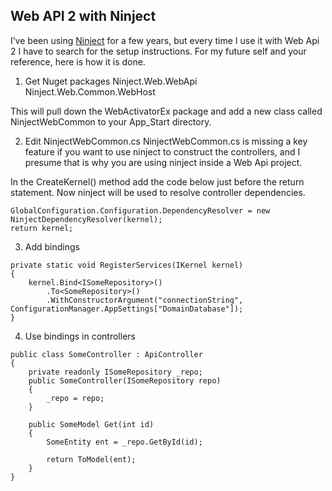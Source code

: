 ## Web API 2 with Ninject
I’ve been using [Ninject](https://http://www.ninject.org/) for a few years, but every time I use it with Web Api 2 I have to search for the setup instructions. For my future self and your reference, here is how it is done.

1. Get Nuget packages
Ninject.Web.WebApi
Ninject.Web.Common.WebHost

This will pull down the WebActivatorEx package and add a new class called NinjectWebCommon to your App_Start directory.

2. Edit NinjectWebCommon.cs
NinjectWebCommon.cs is missing a key feature if you want to use ninject to construct the controllers, and I presume that is why you are using ninject inside a Web Api project.

In the CreateKernel() method add the code below just before the return statement. Now ninject will be used to resolve controller dependencies.
```
GlobalConfiguration.Configuration.DependencyResolver = new NinjectDependencyResolver(kernel);
return kernel;
```

3. Add bindings
```
private static void RegisterServices(IKernel kernel)
{
    kernel.Bind<ISomeRepository>()
        .To<SomeRepository>()
        .WithConstructorArgument("connectionString", ConfigurationManager.AppSettings["DomainDatabase"]);
}
```
4. Use bindings in controllers
```
public class SomeController : ApiController
{
    private readonly ISomeRepository _repo;
    public SomeController(ISomeRepository repo)
    {
        _repo = repo;
    }
 
    public SomeModel Get(int id)
    {
        SomeEntity ent = _repo.GetById(id);
        
        return ToModel(ent);
    }
}
```
